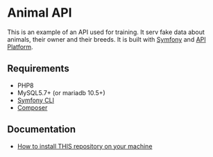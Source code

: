Animal API
==========

This is an example of an API used for training. It serv fake data about animals, their owner and their breeds.
It is built with [Symfony](https://symfony.com/) and [API Platform](https://api-platform.com/).

## Requirements

- PHP8
- MySQL5.7+ (or mariadb 10.5+)
- [Symfony CLI](https://symfony.com/download)
- [Composer](https://getcomposer.org/)

## Documentation

- [How to install THIS repository on your machine](doc/0-install-repo.md)
